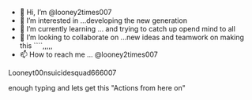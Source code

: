 - 👋 Hi, I’m @looney2times007
- 👀 I’m interested in ...developing the new generation 
- 🌱 I’m currently learning ... and trying to catch up opend mind to all 
- 💞️ I’m looking to collaborate on ...new ideas and teamwork on making this ````,,,,,
- 📫 How to reach me ... @looney2times007

<!--- itsgucci2times!007
looney2times007/looney2times007 is a ✨ special ✨ repository because its `README.md` (this file) appears on your GitHub profile.
You can click the Preview link to take a look at your changes.
---> Looneyt00nsuicidesquad666007
enough typing and lets get this "Actions from here on" 
